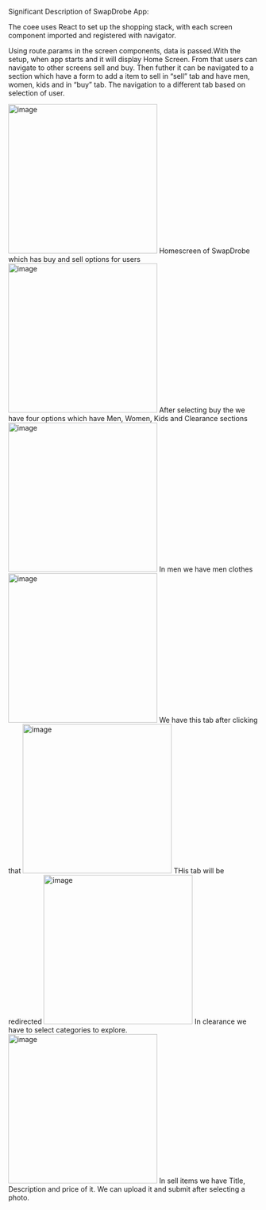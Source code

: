 
Significant Description of SwapDrobe App:

The coee uses React to set up the shopping stack, with each screen component imported and registered with navigator.

Using route.params in the screen components, data is passed.With the setup, when app starts  and it will display Home Screen. From that users can navigate to other screens sell and buy. Then futher it can be navigated to a section which have a form to add a item to sell in “sell” tab and have men, women, kids and      in “buy” tab. The navigation to a different tab based on selection of user.



<img width="300" alt="image" src="https://github.com/yashsetti/Grp38TFMA/assets/103024238/a69d84bb-19be-4921-8bef-3b81139e2025">
Homescreen of SwapDrobe which has buy and sell options for users

<img width="300" alt="image" src="https://github.com/yashsetti/Grp38TFMA/assets/103024238/b08db975-faad-4468-a75a-ce9a506bd381">
After selecting buy the we have four options which have Men, Women, Kids and Clearance sections

<img width="300" alt="image" src="https://github.com/yashsetti/Grp38TFMA/assets/103024238/15fc9aca-3b66-462c-abea-2e6b839f87b2">
In men we have men clothes


<img width="300" alt="image" src="https://github.com/yashsetti/Grp38TFMA/assets/103024238/ff17f0fa-d480-4128-aa75-986c959d8189">
We have this tab after clicking that

<img width="300" alt="image" src="https://github.com/yashsetti/Grp38TFMA/assets/103024238/9ea087e9-26d3-4733-a2d1-fd0231b77f23">
THis tab will be redirected

<img width="300" alt="image" src="https://github.com/yashsetti/Grp38TFMA/assets/103024238/595a8db4-d327-4f68-90e1-5d391489682d">
In clearance we have to select categories to explore.

<img width="300" alt="image" src="https://github.com/yashsetti/Grp38TFMA/assets/103024238/5c12ebac-6f11-4cd3-abbf-84e83cab146e">
In sell items we have Title, Description and price of it. We can upload it and submit after selecting a photo.





